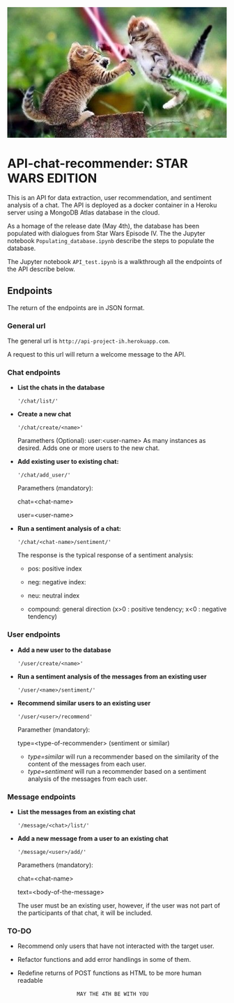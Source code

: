 
<img src="./INPUT/hqdefault.jpg" alt="Pussies with swords" title="May the 4th be with you" width="2000" height="300" />

# API-chat-recommender: STAR WARS EDITION

This is an API for data extraction, user recommendation, and sentiment analysis of a chat. The API is deployed as a docker container in a Heroku server using a MongoDB Atlas database in the cloud.

As a homage of the release date (May 4th), the database has been populated with dialogues from Star Wars Episode IV. The the Jupyter notebook `Populating_database.ipynb` describe the steps to populate the database.

The Jupyter notebook `API_test.ipynb` is a walkthrough all the endpoints of the API describe below.


## Endpoints

The return of the endpoints are in JSON format.

### **General url**

The general url is `http://api-project-ih.herokuapp.com`. 

A request to this url will return a welcome message to the API.

### **Chat endpoints**

*   **List the chats in the database**

        '/chat/list/'

*   **Create a new chat**


        '/chat/create/<name>'
    
    Paramethers (Optional):
    user:\<user-name> As many instances as desired. Adds one or more users to the new chat. 
     
*   **Add existing user to existing chat:**

        '/chat/add_user/'
    Paramethers (mandatory):

    chat=\<chat-name>

    user=\<user-name>

*   **Run a sentiment analysis of a chat:**

        '/chat/<chat-name>/sentiment/'
    The response is the typical response of a sentiment analysis:

    +   pos: positive index

    +   neg: negative index:

    +   neu: neutral index

    +   compound: general direction (x>0 : positive tendency; x<0 : negative tendency)

### **User endpoints**

*   **Add a new user to the database**

        '/user/create/<name>'

*   **Run a sentiment analysis of the messages from an existing user**

        '/user/<name>/sentiment/'

*   **Recommend similar users to an existing user**

        '/user/<user>/recommend'

    Paramether (mandatory):
    
    type=\<type-of-recommender> (sentiment or similar)
            
    *   *type=similar* will run a recommender based on the similarity of the content of the messages from each user.
    *   *type=sentiment* will run a recommender based on a sentiment analysis of the messages from each user.

### **Message endpoints**

*   **List the messages from an existing chat**

        '/message/<chat>/list/'

*   **Add a new message from a user to an existing chat**

        '/message/<user>/add/'

    Paramethers (mandatory):

    chat=\<chat-name>
    
    text=\<body-of-the-message>

    The user must be an existing user, however, if the user was not part of the participants of that chat, it will be included. 

### **TO-DO**

*   Recommend only users that have not interacted with the target user.

*   Refactor functions and add error handlings in some of them.

*   Redefine returns of POST functions as HTML to be more human readable

                           MAY THE 4TH BE WITH YOU
